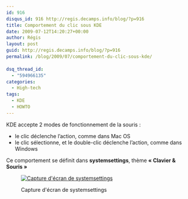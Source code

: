```yaml
---
id: 916
disqus_id: 916 http://regis.decamps.info/blog/?p=916
title: Comportement du clic sous KDE
date: 2009-07-12T14:20:27+00:00
author: Régis
layout: post
guid: http://regis.decamps.info/blog/?p=916
permalink: /blog/2009/07/comportement-du-clic-sous-kde/

dsq_thread_id:
  - "594966135"
categories:
  - High-tech
tags:
  - KDE
  - HOWTO
---
```

KDE accepte 2 modes de fonctionnement de la souris :

  * le clic déclenche l’action, comme dans Mac OS
  * le clic sélectionne, et le double-clic déclenche l’action, comme dans Windows

Ce comportement se définit dans **systemsettings**, thème **« Clavier & Souris »**<figure id="attachment_917" style="width: 350px" class="wp-caption alignnone">

[<img src="/blog/wp-content/uploads/2009/07/systemsettings-350x164.png" alt="Capture d&#039;écran de systemsettings" title="systemsettings" width="350" height="164" class="size-medium wp-image-917" srcset="/blog/wp-content/uploads/2009/07/systemsettings-350x164.png 350w, /blog/wp-content/uploads/2009/07/systemsettings-1024x480.png 1024w, /blog/wp-content/uploads/2009/07/systemsettings.png 1280w" sizes="(max-width: 350px) 100vw, 350px" />](/blog/wp-content/uploads/2009/07/systemsettings.png)<figcaption class="wp-caption-text">Capture d'écran de systemsettings</figcaption></figure>
